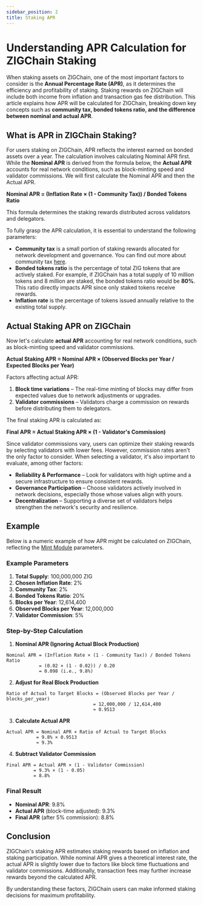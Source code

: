 ```yaml
---
sidebar_position: 2
title: Staking APR
---
```


# Understanding APR Calculation for ZIGChain Staking

When staking assets on ZIGChain, one of the most important factors to consider is the **Annual Percentage Rate (APR)**, as it determines the efficiency and profitability of staking. Staking rewards on ZIGChain will include both income from inflation and transaction gas fee distribution. This article explains how APR will be calculated for ZIGChain, breaking down key concepts such as **community tax, bonded tokens ratio, and the difference between nominal and actual APR**.

<div class="spacer"></div>

## What is APR in ZIGChain Staking?

For users staking on ZIGChain, APR reflects the interest earned on bonded assets over a year. The calculation involves calculating Nominal APR first. While the **Nominal APR** is derived from the formula below, the **Actual APR** accounts for real network conditions, such as block-minting speed and validator commissions. We will first calculate the Nominal APR and then the Actual APR.

**Nominal APR = (Inflation Rate × (1 - Community Tax)) / Bonded Tokens Ratio**

This formula determines the staking rewards distributed across validators and delegators. 

To fully grasp the APR calculation, it is essential to understand the following parameters:

* **Community tax** is a small portion of staking rewards allocated for network development and governance. You can find out more about community tax [here](https://docs.zigchain.com/build/distribution-module).  
* **Bonded tokens ratio** is the percentage of total ZIG tokens that are actively staked. For example, if ZIGChain has a total supply of 10 million tokens and 8 million are staked, the bonded tokens ratio would be **80%**. This ratio directly impacts APR since only staked tokens receive rewards.  
* **Inflation rate** is the percentage of tokens issued annually relative to the existing total supply.

<div class="spacer"></div>

## Actual Staking APR on ZIGChain

Now let's calculate **actual APR** accounting for real network conditions, such as block-minting speed and validator commissions.

**Actual Staking APR = Nominal APR × (Observed Blocks per Year / Expected Blocks per Year)**

Factors affecting actual APR:

1. **Block time variations** – The real-time minting of blocks may differ from expected values due to network adjustments or upgrades.  
2. **Validator commissions** – Validators charge a commission on rewards before distributing them to delegators.

The final staking APR is calculated as:

**Final APR = Actual Staking APR × (1 - Validator's Commission)**

Since validator commissions vary, users can optimize their staking rewards by selecting validators with lower fees. However, commission rates aren't the only factor to consider. When selecting a validator, it's also important to evaluate, among other factors:

* **Reliability & Performance** – Look for validators with high uptime and a secure infrastructure to ensure consistent rewards.  
* **Governance Participation** – Choose validators actively involved in network decisions, especially those whose values align with yours.  
* **Decentralization** – Supporting a diverse set of validators helps strengthen the network's security and resilience.

<div class="spacer"></div>

## Example

Below is a numeric example of how APR might be calculated on ZIGChain, reflecting the [Mint Module](https://docs.zigchain.com/build/mint-module) parameters.

### Example Parameters

1. **Total Supply**: 100,000,000 ZIG  
2. **Chosen Inflation Rate**: 2%  
3. **Community Tax**: 2%  
4. **Bonded Tokens Ratio**: 20%  
5. **Blocks per Year**: 12,614,400  
6. **Observed Blocks per Year**: 12,000,000  
7. **Validator Commission**: 5%

### Step-by-Step Calculation

1. **Nominal APR (Ignoring Actual Block Production)**

```
Nominal APR = (Inflation Rate × (1 - Community Tax)) / Bonded Tokens Ratio
            = (0.02 × (1 - 0.02)) / 0.20
            = 0.098 (i.e., 9.8%)
```

2. **Adjust for Real Block Production**

```
Ratio of Actual to Target Blocks = (Observed Blocks per Year / blocks_per_year)
                                = 12,000,000 / 12,614,400
                                ≈ 0.9513
```

3. **Calculate Actual APR**

```
Actual APR = Nominal APR × Ratio of Actual to Target Blocks
           = 9.8% × 0.9513
           ≈ 9.3%
```

4. **Subtract Validator Commission**

```
Final APR = Actual APR × (1 - Validator Commission)
          = 9.3% × (1 - 0.05)
          = 8.8%
```

### Final Result

* **Nominal APR**: 9.8%  
* **Actual APR** (block-time adjusted): 9.3%  
* **Final APR** (after 5% commission): 8.8%

<div class="spacer"></div>

## Conclusion

ZIGChain's staking APR estimates staking rewards based on inflation and staking participation. While nominal APR gives a theoretical interest rate, the actual APR is slightly lower due to factors like block time fluctuations and validator commissions. Additionally, transaction fees may further increase rewards beyond the calculated APR.

By understanding these factors, ZIGChain users can make informed staking decisions for maximum profitability.

